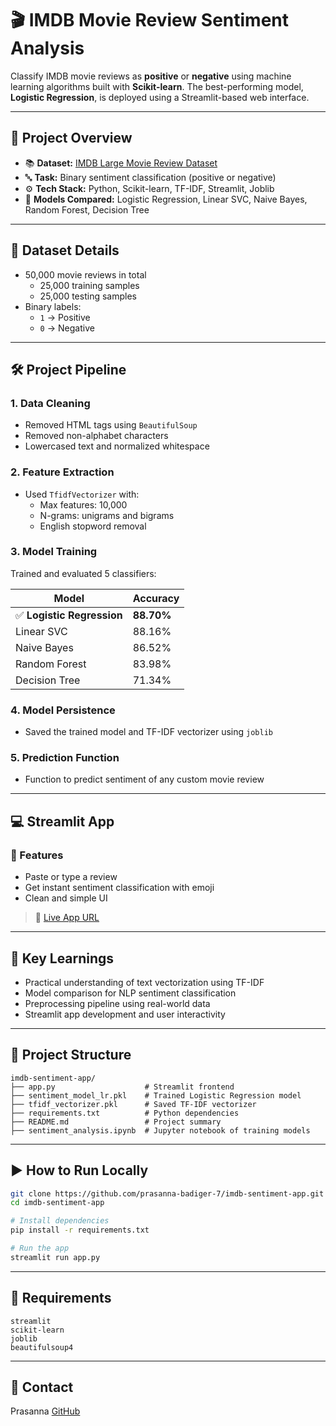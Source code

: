 # 🎬 IMDB Movie Review Sentiment Analysis

Classify IMDB movie reviews as **positive** or **negative** using machine learning algorithms built with **Scikit-learn**. The best-performing model, **Logistic Regression**, is deployed using a Streamlit-based web interface.

---

## 🚀 Project Overview

- 📚 **Dataset:** [IMDB Large Movie Review Dataset](https://ai.stanford.edu/~amaas/data/sentiment/)
- 🔤 **Task:** Binary sentiment classification (positive or negative)
- ⚙️ **Tech Stack:** Python, Scikit-learn, TF-IDF, Streamlit, Joblib
- 🧠 **Models Compared:** Logistic Regression, Linear SVC, Naive Bayes, Random Forest, Decision Tree

---

## 🧾 Dataset Details

- 50,000 movie reviews in total  
  - 25,000 training samples  
  - 25,000 testing samples  
- Binary labels:  
  - `1` → Positive  
  - `0` → Negative

---

## 🛠️ Project Pipeline

### 1. Data Cleaning
- Removed HTML tags using `BeautifulSoup`
- Removed non-alphabet characters
- Lowercased text and normalized whitespace

### 2. Feature Extraction
- Used `TfidfVectorizer` with:
  - Max features: 10,000
  - N-grams: unigrams and bigrams
  - English stopword removal

### 3. Model Training
Trained and evaluated 5 classifiers:

| Model               | Accuracy |
|---------------------|----------|
| ✅ **Logistic Regression** | **88.70%** |
| Linear SVC          | 88.16%   |
| Naive Bayes         | 86.52%   |
| Random Forest       | 83.98%   |
| Decision Tree       | 71.34%   |

### 4. Model Persistence
- Saved the trained model and TF-IDF vectorizer using `joblib`

### 5. Prediction Function
- Function to predict sentiment of any custom movie review

---

## 💻 Streamlit App

### 🔮 Features
- Paste or type a review
- Get instant sentiment classification with emoji
- Clean and simple UI

> 🔗 [Live App URL](https://prasanna-badiger-7-imdb-sentiment-app.streamlit.app/)

---

## 🧠 Key Learnings

- Practical understanding of text vectorization using TF-IDF
- Model comparison for NLP sentiment classification
- Preprocessing pipeline using real-world data
- Streamlit app development and user interactivity

---

## 📂 Project Structure

```
imdb-sentiment-app/
├── app.py                    # Streamlit frontend
├── sentiment_model_lr.pkl    # Trained Logistic Regression model
├── tfidf_vectorizer.pkl      # Saved TF-IDF vectorizer
├── requirements.txt          # Python dependencies
├── README.md                 # Project summary
├── sentiment_analysis.ipynb  # Jupyter notebook of training models
```

---

## ▶️ How to Run Locally

```bash
git clone https://github.com/prasanna-badiger-7/imdb-sentiment-app.git
cd imdb-sentiment-app

# Install dependencies
pip install -r requirements.txt

# Run the app
streamlit run app.py
```

---

## 📌 Requirements

```
streamlit
scikit-learn
joblib
beautifulsoup4
```

---

## 📧 Contact

Prasanna
[GitHub](https://github.com/prasanna-badiger-7)